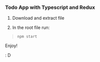 ### Todo App with Typescript and Redux

1. Download and extract file

2. In the root file run:
> `npm start`

Enjoy! 

: D
